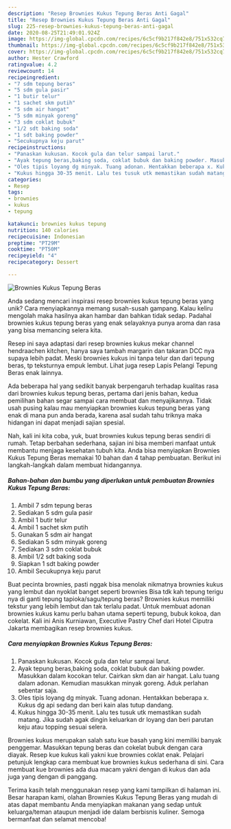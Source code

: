 ```yaml
---
description: "Resep Brownies Kukus Tepung Beras Anti Gagal"
title: "Resep Brownies Kukus Tepung Beras Anti Gagal"
slug: 225-resep-brownies-kukus-tepung-beras-anti-gagal
date: 2020-08-25T21:49:01.924Z
image: https://img-global.cpcdn.com/recipes/6c5cf9b217f842e8/751x532cq70/brownies-kukus-tepung-beras-foto-resep-utama.jpg
thumbnail: https://img-global.cpcdn.com/recipes/6c5cf9b217f842e8/751x532cq70/brownies-kukus-tepung-beras-foto-resep-utama.jpg
cover: https://img-global.cpcdn.com/recipes/6c5cf9b217f842e8/751x532cq70/brownies-kukus-tepung-beras-foto-resep-utama.jpg
author: Hester Crawford
ratingvalue: 4.2
reviewcount: 14
recipeingredient:
- "7 sdm tepung beras"
- "5 sdm gula pasir"
- "1 butir telur"
- "1 sachet skm putih"
- "5 sdm air hangat"
- "5 sdm minyak goreng"
- "3 sdm coklat bubuk"
- "1/2 sdt baking soda"
- "1 sdt baking powder"
- "Secukupnya keju parut"
recipeinstructions:
- "Panaskan kukusan. Kocok gula dan telur sampai larut."
- "Ayak tepung beras,baking soda, coklat bubuk dan baking powder. Masukkan dalam kocokan telur. Cairkan skm dan air hangat. Lalu tuang dalam adonan. Kemudian masukkan minyak goreng. Aduk perlahan sebentar saja."
- "Oles tipis loyang dg minyak. Tuang adonan. Hentakkan beberapa x. Kukus dg api sedang dan beri kain alas tutup dandang."
- "Kukus hingga 30-35 menit. Lalu tes tusuk utk memastikan sudah matang. Jika sudah agak dingin keluarkan dr loyang dan beri parutan keju atau topping sesuai selera."
categories:
- Resep
tags:
- brownies
- kukus
- tepung

katakunci: brownies kukus tepung 
nutrition: 140 calories
recipecuisine: Indonesian
preptime: "PT29M"
cooktime: "PT50M"
recipeyield: "4"
recipecategory: Dessert

---
```



![Brownies Kukus Tepung Beras](https://img-global.cpcdn.com/recipes/6c5cf9b217f842e8/751x532cq70/brownies-kukus-tepung-beras-foto-resep-utama.jpg)

Anda sedang mencari inspirasi resep brownies kukus tepung beras yang unik? Cara menyiapkannya memang susah-susah gampang. Kalau keliru mengolah maka hasilnya akan hambar dan bahkan tidak sedap. Padahal brownies kukus tepung beras yang enak selayaknya punya aroma dan rasa yang bisa memancing selera kita.

Resep ini saya adaptasi dari resep brownies kukus mekar channel hendraachen kitchen, hanya saya tambah margarin dan takaran DCC nya supaya lebih padat. Meski brownies kukus ini tanpa telur dan dari tepung beras, tp teksturnya empuk lembut. Lihat juga resep Lapis Pelangi Tepung Beras enak lainnya.

Ada beberapa hal yang sedikit banyak berpengaruh terhadap kualitas rasa dari brownies kukus tepung beras, pertama dari jenis bahan, kedua pemilihan bahan segar sampai cara membuat dan menyajikannya. Tidak usah pusing kalau mau menyiapkan brownies kukus tepung beras yang enak di mana pun anda berada, karena asal sudah tahu triknya maka hidangan ini dapat menjadi sajian spesial.


Nah, kali ini kita coba, yuk, buat brownies kukus tepung beras sendiri di rumah. Tetap berbahan sederhana, sajian ini bisa memberi manfaat untuk membantu menjaga kesehatan tubuh kita. Anda bisa menyiapkan Brownies Kukus Tepung Beras memakai 10 bahan dan 4 tahap pembuatan. Berikut ini langkah-langkah dalam membuat hidangannya.

<!--inarticleads1-->

##### Bahan-bahan dan bumbu yang diperlukan untuk pembuatan Brownies Kukus Tepung Beras:

1. Ambil 7 sdm tepung beras
1. Sediakan 5 sdm gula pasir
1. Ambil 1 butir telur
1. Ambil 1 sachet skm putih
1. Gunakan 5 sdm air hangat
1. Sediakan 5 sdm minyak goreng
1. Sediakan 3 sdm coklat bubuk
1. Ambil 1/2 sdt baking soda
1. Siapkan 1 sdt baking powder
1. Ambil Secukupnya keju parut


Buat pecinta brownies, pasti nggak bisa menolak nikmatnya brownies kukus yang lembut dan nyoklat banget seperti brownies Bisa tdk kah tepung terigu nya di ganti tepung tapioka/sagu/tepung beras? Brownies kukus memiliki tekstur yang lebih lembut dan tak terlalu padat. Untuk membuat adonan brownies kukus kamu perlu bahan utama seperti tepung, bubuk kokoa, dan cokelat. Kali ini Anis Kurniawan, Executive Pastry Chef dari Hotel Ciputra Jakarta membagikan resep brownies kukus. 

<!--inarticleads2-->

##### Cara menyiapkan Brownies Kukus Tepung Beras:

1. Panaskan kukusan. Kocok gula dan telur sampai larut.
1. Ayak tepung beras,baking soda, coklat bubuk dan baking powder. Masukkan dalam kocokan telur. Cairkan skm dan air hangat. Lalu tuang dalam adonan. Kemudian masukkan minyak goreng. Aduk perlahan sebentar saja.
1. Oles tipis loyang dg minyak. Tuang adonan. Hentakkan beberapa x. Kukus dg api sedang dan beri kain alas tutup dandang.
1. Kukus hingga 30-35 menit. Lalu tes tusuk utk memastikan sudah matang. Jika sudah agak dingin keluarkan dr loyang dan beri parutan keju atau topping sesuai selera.


Brownies kukus merupakan salah satu kue basah yang kini memiliki banyak penggemar. Masukkan tepung beras dan cokelat bubuk dengan cara diayak. Resep kue kukus kali yakni kue brownies coklat enak. Pelajari petunjuk lengkap cara membuat kue brownies kukus sederhana di sini. Cara membuat kue brownies ada dua macam yakni dengan di kukus dan ada juga yang dengan di panggang. 

Terima kasih telah menggunakan resep yang kami tampilkan di halaman ini. Besar harapan kami, olahan Brownies Kukus Tepung Beras yang mudah di atas dapat membantu Anda menyiapkan makanan yang sedap untuk keluarga/teman ataupun menjadi ide dalam berbisnis kuliner. Semoga bermanfaat dan selamat mencoba!
